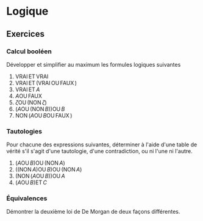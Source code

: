<!-- LTeX: language=fr -->

Logique
=======

## Exercices

### Calcul booléen

Développer et simplifier au maximum les formules logiques suivantes

1. $\operatorname{VRAI} \operatorname{ET} \operatorname{VRAI}$
2. $\operatorname{VRAI} \operatorname{ET} (\operatorname{VRAI} \operatorname{OU} \operatorname{FAUX})$
3. $\operatorname{VRAI} \operatorname{ET} A$
4. $A \operatorname{OU} \operatorname{FAUX}$
5. $ζ \operatorname{OU} (\operatorname{NON} ζ)$
6. $(A \operatorname{OU} (\operatorname{NON} B)) \operatorname{OU} B$
7. $\operatorname{NON} (A \operatorname{OU} B \operatorname{OU} \operatorname{FAUX})$

### Tautologies

Pour chacune des expressions suivantes, déterminer à l'aide d'une table de vérité s'il s'agit d'une
tautologie, d'une contradiction, ou ni l'une ni l'autre.

1. $(A \operatorname{OU} B) \operatorname{OU} (\operatorname{NON} A)$
2. $((\operatorname{NON} A) \operatorname{OU} B) \operatorname{OU} (\operatorname{NON} A)$
3. $(\operatorname{NON} (A \operatorname{OU} B)) \operatorname{OU} A$
4. $(A \operatorname{OU} B) \operatorname{ET} C$

### Équivalences

Démontrer la deuxième loi de De Morgan de deux façons différentes.
